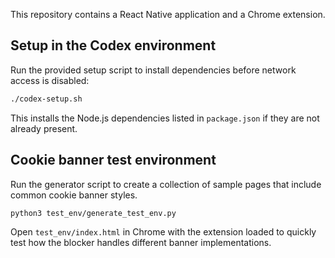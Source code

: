 

This repository contains a React Native application and a Chrome extension.

## Setup in the Codex environment

Run the provided setup script to install dependencies before network access is disabled:

```bash
./codex-setup.sh
```

This installs the Node.js dependencies listed in `package.json` if they are not already present.

## Cookie banner test environment

Run the generator script to create a collection of sample pages that include
common cookie banner styles.

```bash
python3 test_env/generate_test_env.py
```

Open `test_env/index.html` in Chrome with the extension loaded to quickly test
how the blocker handles different banner implementations.
